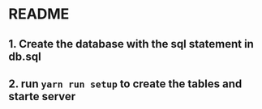 # README

## 1. Create the database with the sql statement in db.sql

## 2. run  ` yarn run setup ` to create the tables and starte server